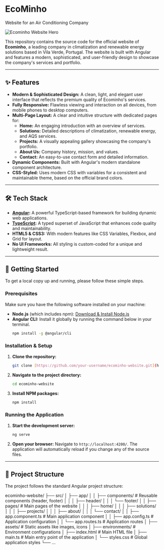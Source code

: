 # EcoMinho
Website for an Air Conditioning Company

![Ecominho Website Hero](https://images.unsplash.com/photo-1558002038-1055907df827?q=80&w=1200&auto=format&fit=crop)

This repository contains the source code for the official website of **Ecominho**, a leading company in climatization and renewable energy solutions based in Vila Verde, Portugal. The website is built with Angular and features a modern, sophisticated, and user-friendly design to showcase the company's services and portfolio.

---

## ✨ Features

* **Modern & Sophisticated Design:** A clean, light, and elegant user interface that reflects the premium quality of Ecominho's services.
* **Fully Responsive:** Flawless viewing and interaction on all devices, from mobile phones to desktop computers.
* **Multi-Page Layout:** A clear and intuitive structure with dedicated pages for:
    * **Home:** An engaging introduction with an overview of services.
    * **Solutions:** Detailed descriptions of climatization, renewable energy, and AQS services.
    * **Projects:** A visually appealing gallery showcasing the company's portfolio.
    * **About Us:** Company history, mission, and values.
    * **Contact:** An easy-to-use contact form and detailed information.
* **Dynamic Components:** Built with Angular's modern standalone component architecture.
* **CSS-Styled:** Uses modern CSS with variables for a consistent and maintainable theme, based on the official brand colors.

---

## 🛠️ Tech Stack

* **[Angular](https://angular.io/):** A powerful TypeScript-based framework for building dynamic web applications.
* **[TypeScript](https://www.typescriptlang.org/):** A typed superset of JavaScript that enhances code quality and maintainability.
* **HTML5 & CSS3:** With modern features like CSS Variables, Flexbox, and Grid for layout.
* **No UI Frameworks:** All styling is custom-coded for a unique and lightweight result.

---

## 🚀 Getting Started

To get a local copy up and running, please follow these simple steps.

### Prerequisites

Make sure you have the following software installed on your machine:
* **Node.js** (which includes npm): [Download & Install Node.js](https://nodejs.org/)
* **Angular CLI:** Install it globally by running the command below in your terminal.
    ```sh
    npm install -g @angular/cli
    ```

### Installation & Setup

1.  **Clone the repository:**
    ```sh
    git clone [https://github.com/your-username/ecominho-website.git](https://github.com/your-username/ecominho-website.git)
    ```
2.  **Navigate to the project directory:**
    ```sh
    cd ecominho-website
    ```
3.  **Install NPM packages:**
    ```sh
    npm install
    ```

### Running the Application

1.  **Start the development server:**
    ```sh
    ng serve
    ```
2.  **Open your browser:**
    Navigate to `http://localhost:4200/`. The application will automatically reload if you change any of the source files.

---

## 📁 Project Structure

The project follows the standard Angular project structure:


ecominho-website/
├── src/
│   ├── app/
│   │   ├── components/       # Reusable components (header, footer)
│   │   │   ├── header/
│   │   │   └── footer/
│   │   ├── pages/            # Main pages of the website
│   │   │   ├── home/
│   │   │   ├── solutions/
│   │   │   ├── projects/
│   │   │   ├── about/
│   │   │   └── contact/
│   │   ├── app.component.ts    # Main application component
│   │   ├── app.config.ts       # Application configuration
│   │   └── app.routes.ts       # Application routes
│   ├── assets/               # Static assets like images, icons
│   ├── environments/         # Environment configurations
│   ├── index.html            # Main HTML file
│   ├── main.ts               # Main entry point of the application
│   └── styles.css            # Global application styles
└── ...


